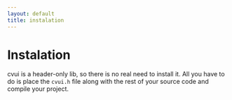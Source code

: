 ```yaml
---
layout: default
title: instalation
---
```


# Instalation

cvui is a header-only lib, so there is no real need to install it. All you have to do is place the `cvui.h` file along with the rest of your source code and compile your project.
